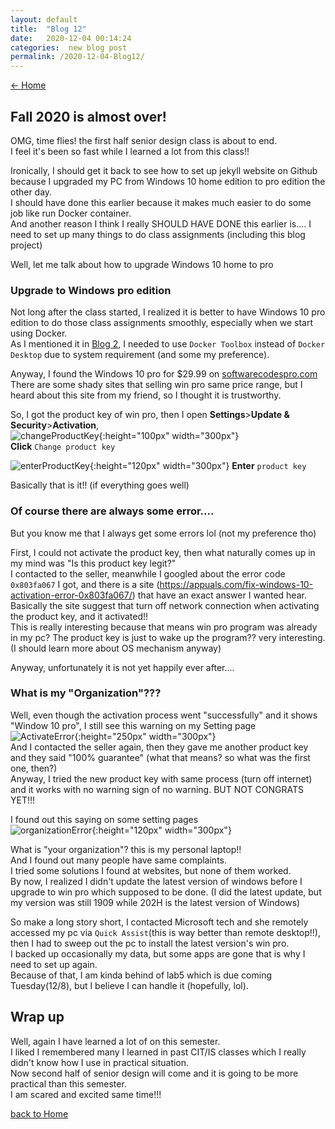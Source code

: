 ```yaml
---
layout: default
title:  "Blog 12"
date:   2020-12-04 00:14:24
categories:  new blog post
permalink: /2020-12-04-Blog12/
---
```

[<- Home](https://keiyamo.github.io/)


## Fall 2020 is almost over!
OMG, time flies! the first half senior design class is about to end.  
I feel it's been so fast while I learned a lot from this class!!  

Ironically, I should get it back to see how to set up jekyll website on Github because I upgraded my PC from Windows 10 home edition to pro edition the other day.  
I should have done this earlier because it makes much easier to do some job like run Docker container.  
And another reason I think I really SHOULD HAVE DONE this earlier is....
I need to set up many things to do class assignments (including this blog project)  

Well, let me talk about how to upgrade Windows 10 home to pro


### Upgrade to Windows pro edition
 Not long after the class started, I realized it is better to have Windows 10 pro edition to do those class assignments smoothly, especially when we start using Docker.  
As I mentioned it in [Blog 2](/2020-09-18-Blog2/), I needed to use `Docker Toolbox` instead of `Docker Desktop` due to system requirement (and some my preference).  

Anyway, I found the Windows 10 pro for $29.99 on [softwarecodespro.com](https://softwarecodespro.com/)  
There are some shady sites that selling win pro same price range, but I heard about this site from my friend, so I thought it is trustworthy.  

So, I got the product key of win pro, then I open **Settings**>**Update & Security**>**Activation**,    
![changeProductKey](https://user-images.githubusercontent.com/69828773/101229491-60dabc80-3655-11eb-8c7c-f372ff3afacb.png){:height="100px" width="300px"}   
**Click** `Change product key`  

![enterProductKey](https://user-images.githubusercontent.com/69828773/101229672-39382400-3656-11eb-8aaf-333534bd4c0c.png){:height="120px" width="300px"}
**Enter** `product key`    

Basically that is it!! (if everything goes well)

### Of course there are always some error....
But you know me that I always get some errors lol (not my preference tho)  

First, I could not activate the product key, then what naturally comes up in my mind was "Is  this product key legit?"  
I contacted to the seller, meanwhile I googled about the error code `0x803fa067` I got, and there is a site (https://appuals.com/fix-windows-10-activation-error-0x803fa067/) that have an exact answer I wanted hear.  
Basically the site suggest that turn off network connection when activating the product key, and it activated!!  
This is really interesting because that means win pro program was already in my pc? The product key is just to wake up the program?? very interesting. (I should learn more about OS mechanism anyway)  

Anyway, unfortunately it is not yet happily ever after....   

### What is my "Organization"???  
Well, even though the activation process went "successfully" and it shows "Window 10 pro", I still see this warning on my Setting page  
![ActivateError](https://user-images.githubusercontent.com/69828773/101230170-a9e04000-3658-11eb-93a3-d322a7a4a73b.png){:height="250px" width="300px"}   
And I contacted the seller again, then they gave me another product key and they said "100% guarantee" (what that means? so what was the first one, then?)   
Anyway, I tried the new product key with same process (turn off internet) and it works with no warning sign of no warning.  BUT NOT CONGRATS YET!!!

I found out this saying on some setting pages  
![organizationError](https://user-images.githubusercontent.com/69828773/101230465-49ea9900-365a-11eb-8a50-301273dd77d4.png){:height="120px" width="300px"}   

What is "your organization"? this is my personal laptop!!  
And I found out many people have same complaints.  
I tried some solutions I found at websites, but none of them worked.  
By now, I realized I didn't update the latest version of windows before I upgrade to win pro which supposed to be done. (I did the latest update, but my version was still 1909 while 202H is the latest version of Windows)  

So make a long story short, I contacted Microsoft tech and she remotely accessed my pc via `Quick Assist`(this is way better than remote desktop!!), then I had to sweep out the pc to install the latest version's win pro.   
I backed up occasionally my data, but some apps are gone that is why I need to set up again.  
Because of that, I am kinda behind of lab5 which is due coming Tuesday(12/8), but I believe I can handle it (hopefully, lol).


## Wrap up
Well, again I have learned a lot of on this semester.  
I liked I remembered many I learned in past CIT/IS classes which I really didn't know how I use in practical situation.   
Now second half of senior design will come and it is going to be more practical than this semester.   
I am scared and excited same time!!!



[back to Home](https://keiyamo.github.io/)
